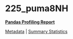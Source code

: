 # 225_puma8NH

[**Pandas Profiling Report**](https://epistasislab.github.io/penn-ml-benchmarks/profile/225_puma8NH.html)

[Metadata](metadata.yaml) | [Summary Statistics](summary_stats.tsv)
